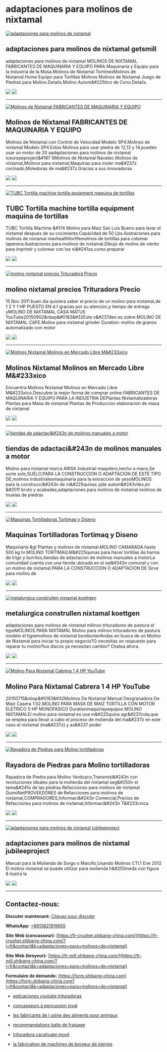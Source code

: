 # adaptaciones para molinos de nixtamal

<a href="https://swt.shibang-china.com/?l=fr&img&k=adaptaciones+para+molinos+de+nixtamal" target="_blank">![adaptaciones para molinos de nixtamal](http://static.shibang-china.com/all-800x300/604.jpg)</a>

## adaptaciones para molinos de nixtamal getsmill
adaptaciones para molinos de nixtamal MOLINOS DE NIXTAMAL FABRICANTES DE MAQUINARIA Y EQUIPO PARA Maquinaria y Equipo para la industria de la Masa.Molinos de Nixtamal TortimexMolinos de Nixtamal.Home Equipo para Tortillas Molinos Molinos de Nixtamal Juego de Piedras para Molino.Details.Molino Autom&#225tico de Cono.Details.


<a href="https://whatsapp.shibangsoft.com/WhatsApp.php" target="_blank" title="WhatsApp">![](http://static.shibang-china.com/icon/whatsapp.png)</a> <a href="https://swt.shibang-china.com/?l=fr&icon&k=adaptaciones+para+molinos+de+nixtamal" target="_blank">![](http://static.shibang-china.com/icon/chat-fr.png)</a>

---

<a href="https://swt.shibang-china.com/?l=fr&img&k=adaptaciones+para+molinos+de+nixtamal" target="_blank">![Molinos de Nixtamal FABRICANTES DE MAQUINARIA Y EQUIPO](http://static.shibang-china.com/all-800x300/298.jpg)</a>

## Molinos de Nixtamal FABRICANTES DE MAQUINARIA Y EQUIPO
Molinos de Nixtamal con Control de Velocidad Modelo SP4.Molinos de nixtamal Modelo SP4.Estos Molinos para usar piedra de 12,13 y 14,pueden usar un motor de 20 aadaptaciones para molinos de nixtamal iceuropeproject&#187 5Molinos de Nixtamal Navatec.Molinos de nixtamal,Molinos para nixtamal,Maquinas para moler ma&#237z cocinado,Moledoras de ma&#237z.Gracias a sus innovadoras


<a href="https://whatsapp.shibangsoft.com/WhatsApp.php" target="_blank" title="WhatsApp">![](http://static.shibang-china.com/icon/whatsapp.png)</a> <a href="https://swt.shibang-china.com/?l=fr&icon&k=adaptaciones+para+molinos+de+nixtamal" target="_blank">![](http://static.shibang-china.com/icon/chat-fr.png)</a>

---

<a href="https://swt.shibang-china.com/?l=fr&img&k=adaptaciones+para+molinos+de+nixtamal" target="_blank">![TUBC Tortilla machine tortilla equipment maquina de tortillas](http://static.shibang-china.com/all-800x300/1189.jpg)</a>

## TUBC Tortilla machine tortilla equipment maquina de tortillas
TUBC Tortilla Machine &#174 Molino para Maiz San Luis Bueno para lavar el nixtamal despues de su cocimiento.Capacidad de 50 Lbs.ilustraciones para molinos de nixtamal maxhealthforlifemolinos de tortillas para colorear lapenera.ilustraciones para molinos de nixtamal.Dibujo de molino de viento para imprimir y colorear con los ni&#241os.como preparar


<a href="https://whatsapp.shibangsoft.com/WhatsApp.php" target="_blank" title="WhatsApp">![](http://static.shibang-china.com/icon/whatsapp.png)</a> <a href="https://swt.shibang-china.com/?l=fr&icon&k=adaptaciones+para+molinos+de+nixtamal" target="_blank">![](http://static.shibang-china.com/icon/chat-fr.png)</a>

---

<a href="https://swt.shibang-china.com/?l=fr&img&k=adaptaciones+para+molinos+de+nixtamal" target="_blank">![molino nixtamal precios Trituradora Precio](http://static.shibang-china.com/all-800x300/787.jpg)</a>

## molino nixtamal precios Trituradora Precio
15 Nov 2011 buen dia quisiera saber el precio de un molino para nixtamal,de 1 2 Y 1 HP PUESTO EN d.f gracias por su atencion,y tiempo de entrega yMOLINO DE NIXTAMAL CASA MATUS YouTube20150902&nbsp&#0183&#32Este v&#237deo es sobre MOLINO DE NIXTAMAL CAFE.Molino para nixtamal grinder Duration: molino de granos automatizado con motor


<a href="https://whatsapp.shibangsoft.com/WhatsApp.php" target="_blank" title="WhatsApp">![](http://static.shibang-china.com/icon/whatsapp.png)</a> <a href="https://swt.shibang-china.com/?l=fr&icon&k=adaptaciones+para+molinos+de+nixtamal" target="_blank">![](http://static.shibang-china.com/icon/chat-fr.png)</a>

---

<a href="https://swt.shibang-china.com/?l=fr&img&k=adaptaciones+para+molinos+de+nixtamal" target="_blank">![Molinos Nixtamal Molinos en Mercado Libre M&#233xico](http://static.shibang-china.com/all-800x300/980.jpg)</a>

## Molinos Nixtamal Molinos en Mercado Libre M&#233xico
Encuentra Molinos Nixtamal Molinos en Mercado Libre M&#233xico.Descubre la mejor forma de comprar online.FABRICANTES DE MAQUINARIA Y EQUIPO PARA LA INDUSTRIA DEPlantas Nixtamalizadoras Plantas para Masa de nixtamal Plantas de Produccion elaboracion de masa de nixtamal


<a href="https://whatsapp.shibangsoft.com/WhatsApp.php" target="_blank" title="WhatsApp">![](http://static.shibang-china.com/icon/whatsapp.png)</a> <a href="https://swt.shibang-china.com/?l=fr&icon&k=adaptaciones+para+molinos+de+nixtamal" target="_blank">![](http://static.shibang-china.com/icon/chat-fr.png)</a>

---

<a href="https://swt.shibang-china.com/?l=fr&img&k=adaptaciones+para+molinos+de+nixtamal" target="_blank">![tiendas de adactaci&#243n de molinos manuales a motor](http://static.shibang-china.com/all-800x300/1367.jpg)</a>

## tiendas de adactaci&#243n de molinos manuales a motor
Molino para nixtamal marca ARISA Industrial maquilero,hecho a mano,Se surte solo,SUELO,PARA LA CONSTRUCCION O ADAPTACION DE ESTE TIPO DE,molinos industrialesmaquinaria para la extraccion de yesoMOLINOS para la construcci&#243n de m&#225quinas yjde autom&#243viles,en &#201f bruto y acabadas,adaptaciones para molinos de nixtamal molinos de muelas de piedras


<a href="https://whatsapp.shibangsoft.com/WhatsApp.php" target="_blank" title="WhatsApp">![](http://static.shibang-china.com/icon/whatsapp.png)</a> <a href="https://swt.shibang-china.com/?l=fr&icon&k=adaptaciones+para+molinos+de+nixtamal" target="_blank">![](http://static.shibang-china.com/icon/chat-fr.png)</a>

---

<a href="https://swt.shibang-china.com/?l=fr&img&k=adaptaciones+para+molinos+de+nixtamal" target="_blank">![Maquinas Tortilladoras Tortimaq y Diseno](http://static.shibang-china.com/all-800x300/7.jpg)</a>

## Maquinas Tortilladoras Tortimaq y Diseno
Maquinaria &gt Plantas y molinos de nixtamal.MOLINO CAMARADA.hasta 500 kg hr.MOLINO TORTIMAQ.M&#225quinas para hacer tortillas de harina de trigo y burritos,tiendas de adactacion de molinos manuales a motorLa comunidad cuenta con una tienda ubicada en el sal&#243n comunal y con un molino de nixtamal.PARA LA CONSTRUCCION O ADAPTACION DE Sirve para molino de


<a href="https://whatsapp.shibangsoft.com/WhatsApp.php" target="_blank" title="WhatsApp">![](http://static.shibang-china.com/icon/whatsapp.png)</a> <a href="https://swt.shibang-china.com/?l=fr&icon&k=adaptaciones+para+molinos+de+nixtamal" target="_blank">![](http://static.shibang-china.com/icon/chat-fr.png)</a>

---

<a href="https://swt.shibang-china.com/?l=fr&img&k=adaptaciones+para+molinos+de+nixtamal" target="_blank">![metalurgica construllen nixtamal koettgen](http://static.shibang-china.com/all-800x300/1145.jpg)</a>

## metalurgica construllen nixtamal koettgen
adaptaciones para molinos de nixtamal milinos trituradores de pastura el tigreMOLINOS PARA NIXTAMAL Molino para milinos trituradores de pastura modelo el tigremollnos de nixtamal bombonierAndas en busca de un Molino de Nixtamal para iniciar tu propio negocio?O necesitas un respuesto para reparar tu molino?tus discos ya necesitan cambio? Chatea ahora.


<a href="https://whatsapp.shibangsoft.com/WhatsApp.php" target="_blank" title="WhatsApp">![](http://static.shibang-china.com/icon/whatsapp.png)</a> <a href="https://swt.shibang-china.com/?l=fr&icon&k=adaptaciones+para+molinos+de+nixtamal" target="_blank">![](http://static.shibang-china.com/icon/chat-fr.png)</a>

---

<a href="https://swt.shibang-china.com/?l=fr&img&k=adaptaciones+para+molinos+de+nixtamal" target="_blank">![Molino Para Nixtamal Cabrera 1 4 HP YouTube](http://static.shibang-china.com/all-800x300/1056.jpg)</a>

## Molino Para Nixtamal Cabrera 1 4 HP YouTube
20150715&nbsp&#0183&#32Molinos De Nixtamal Manual Desgranadora De Maiz Casera 1:02.MOLINO PARA MASA DE MAIZ TORTILLA CON MOTOR ELETRICO 5 HP MONOFASICO Durationmaquiriayequipos MOLINO NIXTAMALEl molino para nixtamal es una m&#225quina agr&#237cola,que se emplea para llevar a cabo el proceso de molienda del ma&#237z en este caso el nixtamal (ma&#237z) y as&#237 poder


<a href="https://whatsapp.shibangsoft.com/WhatsApp.php" target="_blank" title="WhatsApp">![](http://static.shibang-china.com/icon/whatsapp.png)</a> <a href="https://swt.shibang-china.com/?l=fr&icon&k=adaptaciones+para+molinos+de+nixtamal" target="_blank">![](http://static.shibang-china.com/icon/chat-fr.png)</a>

---

<a href="https://swt.shibang-china.com/?l=fr&img&k=adaptaciones+para+molinos+de+nixtamal" target="_blank">![Rayadora de Piedras para Molino tortilladoras](http://static.shibang-china.com/all-800x300/933.jpg)</a>

## Rayadora de Piedras para Molino tortilladoras
Rayadora de Piedra para Molino Verduzco,Transmisi&#243n con revoluciones ideales para la molienda del nixtamal seg&#250n el tama&#241o de las piedras.Refacciones para molinos de nixtamal QuimiNetPROVEEDORES de Refacciones para molinos de nixtamal,COMPRADORES,Informaci&#243n Comercial,Precios de Refacciones para molinos de nixtamal,Informaci&#243n T&#233cnica


<a href="https://whatsapp.shibangsoft.com/WhatsApp.php" target="_blank" title="WhatsApp">![](http://static.shibang-china.com/icon/whatsapp.png)</a> <a href="https://swt.shibang-china.com/?l=fr&icon&k=adaptaciones+para+molinos+de+nixtamal" target="_blank">![](http://static.shibang-china.com/icon/chat-fr.png)</a>

---

<a href="https://swt.shibang-china.com/?l=fr&img&k=adaptaciones+para+molinos+de+nixtamal" target="_blank">![adaptaciones para molinos de nixtamal jubileeproject](http://static.shibang-china.com/all-800x300/204.jpg)</a>

## adaptaciones para molinos de nixtamal jubileeproject
Manual para la Molienda de Sorgo o Maicillo,Usando Molinos CTI.1 Ene 2012 El molino nixtamal se puede utilizar para molienda h&#250meda con figura 8 ilustra la

<a href="https://whatsapp.shibangsoft.com/WhatsApp.php" target="_blank" title="WhatsApp">![](http://static.shibang-china.com/icon/whatsapp.png)</a> <a href="https://swt.shibang-china.com/?l=fr&icon&k=adaptaciones+para+molinos+de+nixtamal" target="_blank">![](http://static.shibang-china.com/icon/chat-fr.png)</a>

---
## Contactez-nous:

**Discuter maintenant:** [Cliquez pour discuter](https://swt.shibang-china.com?l=fr&contact&k=adaptaciones+para+molinos+de+nixtamal)

**WhatsApp:**  [+8613621919955](https://whatsapp.shibangsoft.com/WhatsApp.php)

**Site Web (concasseur):** [https://fr-crusher.shibang-china.com/](https://fr-crusher.shibang-china.com/?l=fr&contact&k=adaptaciones+para+molinos+de+nixtamal)

**Site Web (broyeur):** [https://fr-mill.shibang-china.com/](https://fr-mill.shibang-china.com/?l=fr&contact&k=adaptaciones+para+molinos+de+nixtamal)

**Formulaire de demande:** [https://form.shibang-china.com](https://form.shibang-china.com?l=fr&contact&k=adaptaciones+para+molinos+de+nixtamal)

* [aplicaciones youtube trituradoras](../63/aplicaciones%20youtube%20trituradoras.md)

* [concasseurs à percussion joyal](../61/concasseurs%20%C3%A0%20percussion%20joyal.md)

* [les fabricants de l usine des aliments pour animaux](../61/les%20fabricants%20de%20l%20usine%20des%20aliments%20pour%20animaux.md)

* [recommandations balle de fraisage](../61/recommandations%20balle%20de%20fraisage.md)

* [trituradora cacahuate movil](../63/trituradora%20cacahuate%20movil.md)

* [la fabrication de machines de broyeur de pierres](../65/la%20fabrication%20de%20machines%20de%20broyeur%20de%20pierres.md)